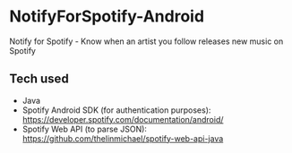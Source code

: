 # NotifyForSpotify-Android
Notify for Spotify - Know when an artist you follow releases new music on Spotify

## Tech used
* Java
* Spotify Android SDK (for authentication purposes): https://developer.spotify.com/documentation/android/
* Spotify Web API (to parse JSON): https://github.com/thelinmichael/spotify-web-api-java
